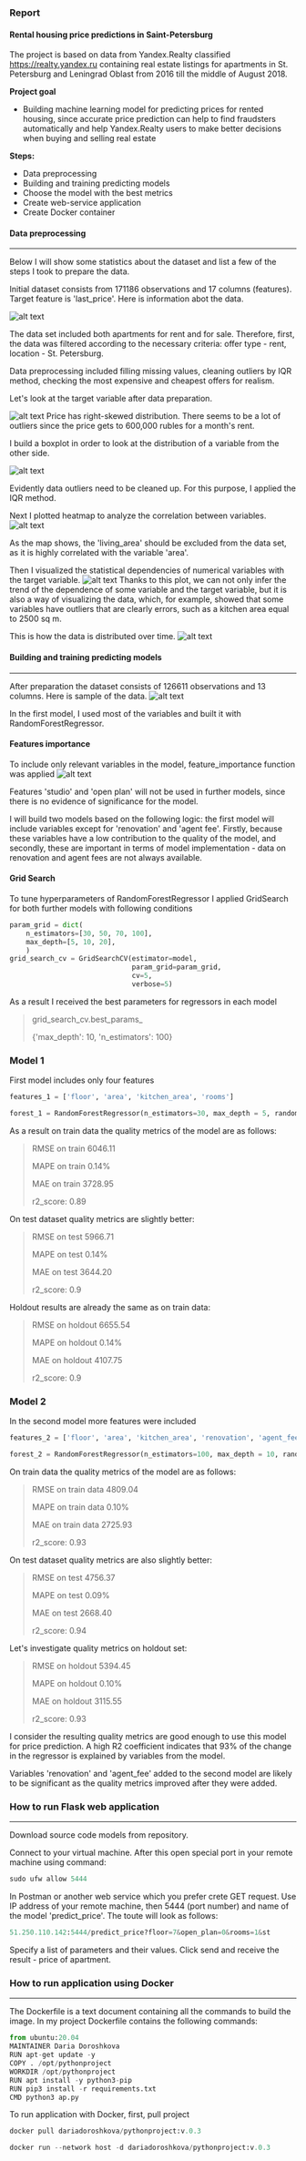 ### Report
#### Rental housing price predictions in Saint-Petersburg
The project is based on data from Yandex.Realty classified https://realty.yandex.ru containing real estate listings for apartments in St. Petersburg and Leningrad Oblast from 2016 till the middle of August 2018.

**Project goal**
* Building machine learning model for predicting prices for rented housing, since accurate price prediction can help to find fraudsters automatically and help Yandex.Realty users to make better decisions when buying and selling real estate

**Steps:**
* Data preprocessing
* Building and training predicting models
* Choose the model with the best metrics
* Create web-service application
* Create Docker container

#### Data preprocessing
- - -

Below I will show some statistics about the dataset and list a few of the steps I took to prepare the data.

Initial dataset consists from 171186 observations and 17 columns (features). Target feature is 'last_price'. Here is information abot the data.

![alt text](https://raw.githubusercontent.com/DariaDoroshkova/rental_price_spb_predict/main/Images/data_info.PNG)

The data set included both apartments for rent and for sale. Therefore, first, the data was filtered according to the necessary criteria: offer type - rent, location - St. Petersburg.

Data preprocessing included filling missing values, cleaning outliers by IQR method, checking the most expensive and cheapest offers for realism.

Let's look at the target variable after data preparation. 

![alt text](https://raw.githubusercontent.com/DariaDoroshkova/rental_price_spb_predict/main/Images/density_plot.PNG)
Price has right-skewed distribution. There seems to be a lot of outliers since the price gets to 600,000 rubles for a month's rent.

I build a boxplot in order to look at the distribution of a variable from the other side.

![alt text](https://raw.githubusercontent.com/DariaDoroshkova/rental_price_spb_predict/main/Images/price_boxplot.PNG)

Evidently data outliers need to be cleaned up. For this purpose, I applied the IQR method.

Next I plotted heatmap to analyze the correlation between variables.
![alt text](https://raw.githubusercontent.com/DariaDoroshkova/rental_price_spb_predict/main/Images/heatmap.PNG)

As the map shows, the 'living_area' should be excluded from the data set, as it is highly correlated with the variable 'area'.

Then I visualized the statistical dependencies of numerical variables with the target variable.
![alt text](https://raw.githubusercontent.com/DariaDoroshkova/rental_price_spb_predict/main/Images/replot.PNG)
Thanks to this plot, we can not only infer the trend of the dependence of some variable and the target variable, but it is also a way of visualizing the data, which, for example, showed that some variables have outliers that are clearly errors, such as a kitchen area equal to 2500 sq m.

This is how the data is distributed over time. 
![alt text](https://raw.githubusercontent.com/DariaDoroshkova/rental_price_spb_predict/main/Images/time.PNG)

#### Building and training predicting models
- - -
After preparation the dataset consists of 126611 observations and 13 columns.
Here is sample of the data.
![alt text](https://raw.githubusercontent.com/DariaDoroshkova/rental_price_spb_predict/main/Images/data_sample.PNG)

In the first model, I used most of the variables and built it with RandomForestRegressor.

#### Features importance
To include only relevant variables in the model, feature_importance function was applied
![alt text](https://raw.githubusercontent.com/DariaDoroshkova/rental_price_spb_predict/main/Images/f_importance.PNG)

Features 'studio' and 'open plan' will not be used in further models, since there is no evidence of significance for the model.

I will build two models based on the following logic: the first model will include variables except for 'renovation' and 'agent fee'. Firstly, because these variables have a low contribution to the quality of the model, and secondly, these are important in terms of model implementation - data on renovation and agent fees are not always available.

#### Grid Search
To tune hyperparameters of RandomForestRegressor I applied GridSearch for both further models with following conditions
```python
param_grid = dict(
    n_estimators=[30, 50, 70, 100],
    max_depth=[5, 10, 20],
    )
grid_search_cv = GridSearchCV(estimator=model, 
                              param_grid=param_grid, 
                              cv=5,
                              verbose=5)
```
As a result I received the best parameters for regressors in each model

> grid_search_cv.best_params_
> 
> {'max_depth': 10, 'n_estimators': 100}

### Model 1
First model includes only four features
```python
features_1 = ['floor', 'area', 'kitchen_area', 'rooms']
```

```python
forest_1 = RandomForestRegressor(n_estimators=30, max_depth = 5, random_state=4)
```
As a result on train data the quality metrics of the model are as follows:
> RMSE on train 6046.11
> 
> MAPE on train 0.14%
> 
> MAE on train 3728.95
> 
> r2_score: 0.89

On test dataset quality metrics are slightly better:
> RMSE on test 5966.71
>  
> MAPE on test 0.14%
> 
> MAE on test 3644.20
> 
> r2_score: 0.9  

Holdout results are already the same as on train data: 

> RMSE on holdout 6655.54
> 
> MAPE on holdout 0.14%
> 
> MAE on holdout 4107.75
> 
> r2_score: 0.9  

### Model 2
In the second model more features were included
```python
features_2 = ['floor', 'area', 'kitchen_area', 'renovation', 'agent_fee', 'rooms']
```
```python
forest_2 = RandomForestRegressor(n_estimators=100, max_depth = 10, random_state=4)
```
On train data the quality metrics of the model are as follows:
> RMSE on train data 4809.04
> 
> MAPE on train data 0.10%
> 
> MAE on train data 2725.93
> 
> r2_score: 0.93 

On test dataset quality metrics are also slightly better:

> RMSE on test 4756.37
> 
> MAPE on test 0.09%
> 
> MAE on test 2668.40
> 
> r2_score: 0.94

Let's investigate quality metrics on holdout set:
> RMSE on holdout 5394.45
> 
> MAPE on holdout 0.10%
> 
> MAE on holdout 3115.55
> 
> r2_score: 0.93  

I consider the resulting quality metrics are good enough to use this model for price prediction.
A high R2 coefficient indicates that 93% of the change in the regressor is explained by variables from the model.

Variables 'renovation' and 'agent_fee' added to the second model are likely to be significant as the quality metrics improved after they were added.

### How to run Flask web application
- - -
Download source code models from repository.

Connect to your virtual machine. After this open special port in your remote machine using command:
```python
sudo ufw allow 5444
```
In Postman or another web service which you prefer crete GET request. 
Use IP address of your remote machine, then 5444 (port number) and name of the model 'predict_price'.
The toute will look as follows:
```python
51.250.110.142:5444/predict_price?floor=7&open_plan=0&rooms=1&st
```
Specify a list of parameters and their values. Click send and receive the result - price of apartment.

### How to run application using Docker
- - -

The Dockerfile is a text document containing all the commands to build the image.
In my project Dockerfile contains the following commands:
```python
from ubuntu:20.04 
MAINTAINER Daria Doroshkova
RUN apt-get update -y 
COPY . /opt/pythonproject
WORKDIR /opt/pythonproject
RUN apt install -y python3-pip 
RUN pip3 install -r requirements.txt 
CMD python3 ap.py
```

To run application with Docker, first, pull project
```python
docker pull dariadoroshkova/pythonproject:v.0.3
```
```python
docker run --network host -d dariadoroshkova/pythonproject:v.0.3
```
